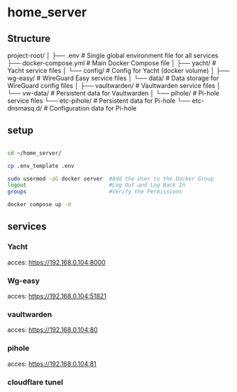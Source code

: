 # home_server


## Structure

project-root/
│
├── .env                      # Single global environment file for all services
├── docker-compose.yml         # Main Docker Compose file
│
├── yacht/                     # Yacht service files
│   └── config/                # Config for Yacht (docker volume)
│
├── wg-easy/                   # WireGuard Easy service files
│   └── data/                  # Data storage for WireGuard config files
│
├── vaultwarden/               # Vaultwarden service files
│   └── vw-data/               # Persistent data for Vaultwarden
│
└── pihole/                    # Pi-hole service files
    └── etc-pihole/            # Persistent data for Pi-hole
    └── etc-dnsmasq.d/         # Configuration data for Pi-hole


## setup

```bash

cd ~/home_server/

cp .env_template .env

sudo usermod -aG docker server  #Add the User to the Docker Group
logout                          #Log Out and Log Back In
groups                          #Verify the Permissions

docker compose up -d


```

## services

### Yacht

acces: https://192.168.0.104:8000


### Wg-easy

acces: https://192.168.0.104:51821


### vaultwarden

acces: https://192.168.0.104:80

### pihole

acces: https://192.168.0.104:81

### cloudflare tunel
